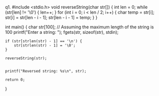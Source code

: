q1.
#include <stdio.h>
void reverseString(char str[]) {
     int len = 0;
    while (str[len] != '\0') {
        len++;
    }
     for (int i = 0; i < len / 2; i++) {
        char temp = str[i];
        str[i] = str[len - i - 1];
        str[len - i - 1] = temp;
    }
}

int main() {
    char str[100]; // Assuming the maximum length of the string is 100
  printf("Enter a string: ");
    fgets(str, sizeof(str), stdin);
  
    if (str[strlen(str) - 1] == '\n') {
        str[strlen(str) - 1] = '\0';
    }
 
    reverseString(str);
    
   
    printf("Reversed string: %s\n", str);
    
    return 0;
}

